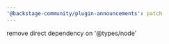 ```yaml
---
'@backstage-community/plugin-announcements': patch
---
```


remove direct dependency on '@types/node'
